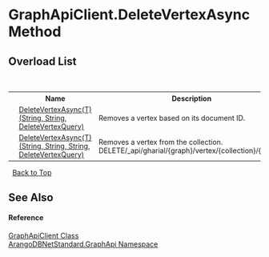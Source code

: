 # GraphApiClient.DeleteVertexAsync Method 
 


## Overload List
&nbsp;<table><tr><th></th><th>Name</th><th>Description</th></tr><tr><td>![Public method](media/pubmethod.gif "Public method")</td><td><a href="7608e87e-276f-c4ac-2d56-521c21447df9">DeleteVertexAsync(T)(String, String, DeleteVertexQuery)</a></td><td>
Removes a vertex based on its document ID.</td></tr><tr><td>![Public method](media/pubmethod.gif "Public method")</td><td><a href="4e2369b9-4b07-ce73-a451-165aacb7c57c">DeleteVertexAsync(T)(String, String, String, DeleteVertexQuery)</a></td><td>
Removes a vertex from the collection. DELETE/_api/gharial/{graph}/vertex/{collection}/{vertex}</td></tr></table>&nbsp;
<a href="#graphapiclient.deletevertexasync-method">Back to Top</a>

## See Also


#### Reference
<a href="fbeb06c2-7ca5-a17a-b0c2-96abac64dfaa">GraphApiClient Class</a><br /><a href="5db3e172-88fa-722f-6e7f-25b7310b3db3">ArangoDBNetStandard.GraphApi Namespace</a><br />
